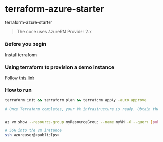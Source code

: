 # terraform-azure-starter
terraform-azure-starter

> The code uses AzureRM Provider 2.x


### Before you begin

Install terraform

### Using terraform to provision a demo instance


Follow [this link](https://docs.microsoft.com/en-us/azure/developer/terraform/create-linux-virtual-machine-with-infrastructure)

### How to run

```sh
terraform init && terraform plan && terraform apply -auto-approve

# Once Terraform completes, your VM infrastructure is ready. Obtain the public IP address of your VM with az vm show:


az vm show --resource-group myResourceGroup --name myVM -d --query [publicIps] -o tsv

# SSH into the vm instance
ssh azureuser@<publicIps>
```